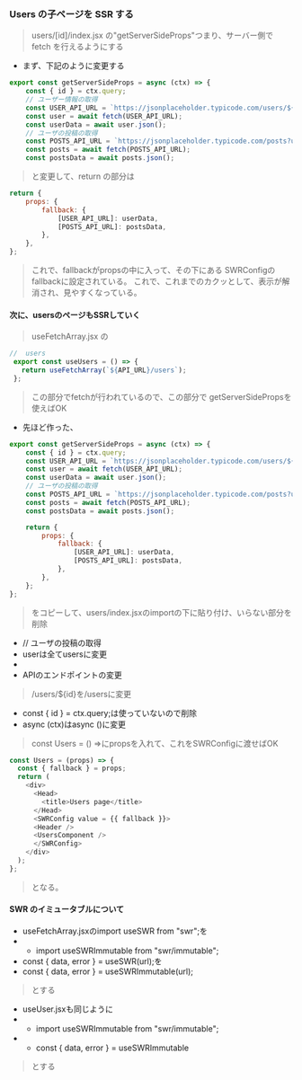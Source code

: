 ### Users の子ページを SSR する

> users/[id]/index.jsx の"getServerSideProps"つまり、サーバー側で fetch を行えるようにする

- まず、下記のように変更する

```js
export const getServerSideProps = async (ctx) => {
	const { id } = ctx.query;
    // ユーザー情報の取得
	const USER_API_URL = `https://jsonplaceholder.typicode.com/users/${id}`;
	const user = await fetch(USER_API_URL);
	const userData = await user.json();
	// ユーザの投稿の取得
	const POSTS_API_URL = `https://jsonplaceholder.typicode.com/posts?userId=${userData.id}`;
	const posts = await fetch(POSTS_API_URL);
	const postsData = await posts.json();
```

> と変更して、return の部分は

```js
return {
	props: {
		fallback: {
			[USER_API_URL]: userData,
			[POSTS_API_URL]: postsData,
		},
	},
};
```
> これで、fallbackがpropsの中に入って、その下にある
> SWRConfigのfallbackに設定されている。
> これで、これまでのカクッとして、表示が解消され、見やすくなっている。
#### 次に、usersのページもSSRしていく
> useFetchArray.jsx の
```js
//  users
 export const useUsers = () => {
   return useFetchArray(`${API_URL}/users`);
 };
 ```
 > この部分でfetchが行われているので、この部分で
> getServerSidePropsを使えばOK
- 先ほど作った、
```js
export const getServerSideProps = async (ctx) => {
	const { id } = ctx.query;
	const USER_API_URL = `https://jsonplaceholder.typicode.com/users/${id}`;
	const user = await fetch(USER_API_URL);
	const userData = await user.json();
	// ユーザの投稿の取得
	const POSTS_API_URL = `https://jsonplaceholder.typicode.com/posts?userId=${userData.id}`;
	const posts = await fetch(POSTS_API_URL);
	const postsData = await posts.json();

	return {
		props: {
			fallback: {
				[USER_API_URL]: userData,
				[POSTS_API_URL]: postsData,
			},
		},
	};
};
```
> をコピーして、users/index.jsxのimportの下に貼り付け、いらない部分を削除
- // ユーザの投稿の取得
- userは全てusersに変更
- [POSTS_API_URL]: postsData,は削除
- APIのエンドポイントの変更
> /users/${id}を/usersに変更
- const { id } = ctx.query;は使っていないので削除
- async (ctx)はasync ()に変更
> const Users = () =>にpropsを入れて、これをSWRConfigに渡せばOK

```js
const Users = (props) => {
  const { fallback } = props;
  return (
    <div>
      <Head>
        <title>Users page</title>
      </Head>
      <SWRConfig value = {{ fallback }}>
      <Header />
      <UsersComponent />
      </SWRConfig>
    </div>
  );
};
```
> となる。
#### SWR のイミュータブルについて
- useFetchArray.jsxのimport useSWR from "swr";を
- - import useSWRImmutable from "swr/immutable";
- const { data, error } = useSWR(url);を
- const { data, error } = useSWRImmutable(url);
> とする
- useUser.jsxも同じように
- - import useSWRImmutable from "swr/immutable";
- -  const { data, error } = useSWRImmutable
> とする